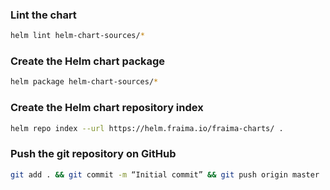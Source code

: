 ### Lint the chart
```bash
helm lint helm-chart-sources/*
```


### Create the Helm chart package
```bash
helm package helm-chart-sources/*
```

### Create the Helm chart repository index
```bash
helm repo index --url https://helm.fraima.io/fraima-charts/ .

```

### Push the git repository on GitHub
```bash
git add . && git commit -m “Initial commit” && git push origin master

```